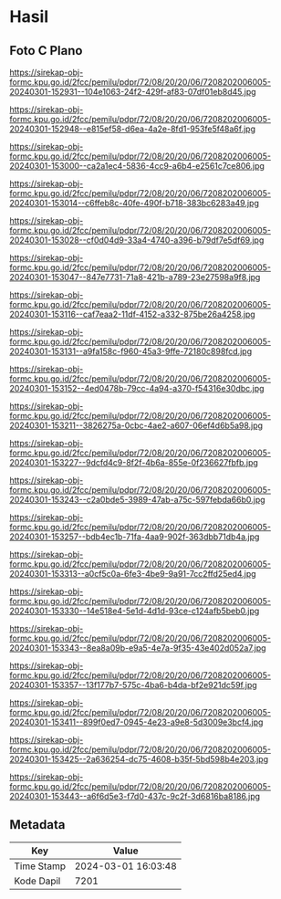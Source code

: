 # Hasil

## Foto C Plano

https://sirekap-obj-formc.kpu.go.id/2fcc/pemilu/pdpr/72/08/20/20/06/7208202006005-20240301-152931--104e1063-24f2-429f-af83-07df01eb8d45.jpg

https://sirekap-obj-formc.kpu.go.id/2fcc/pemilu/pdpr/72/08/20/20/06/7208202006005-20240301-152948--e815ef58-d6ea-4a2e-8fd1-953fe5f48a6f.jpg

https://sirekap-obj-formc.kpu.go.id/2fcc/pemilu/pdpr/72/08/20/20/06/7208202006005-20240301-153000--ca2a1ec4-5836-4cc9-a6b4-e2561c7ce806.jpg

https://sirekap-obj-formc.kpu.go.id/2fcc/pemilu/pdpr/72/08/20/20/06/7208202006005-20240301-153014--c6ffeb8c-40fe-490f-b718-383bc6283a49.jpg

https://sirekap-obj-formc.kpu.go.id/2fcc/pemilu/pdpr/72/08/20/20/06/7208202006005-20240301-153028--cf0d04d9-33a4-4740-a396-b79df7e5df69.jpg

https://sirekap-obj-formc.kpu.go.id/2fcc/pemilu/pdpr/72/08/20/20/06/7208202006005-20240301-153047--847e7731-71a8-421b-a789-23e27598a9f8.jpg

https://sirekap-obj-formc.kpu.go.id/2fcc/pemilu/pdpr/72/08/20/20/06/7208202006005-20240301-153116--caf7eaa2-11df-4152-a332-875be26a4258.jpg

https://sirekap-obj-formc.kpu.go.id/2fcc/pemilu/pdpr/72/08/20/20/06/7208202006005-20240301-153131--a9fa158c-f960-45a3-9ffe-72180c898fcd.jpg

https://sirekap-obj-formc.kpu.go.id/2fcc/pemilu/pdpr/72/08/20/20/06/7208202006005-20240301-153152--4ed0478b-79cc-4a94-a370-f54316e30dbc.jpg

https://sirekap-obj-formc.kpu.go.id/2fcc/pemilu/pdpr/72/08/20/20/06/7208202006005-20240301-153211--3826275a-0cbc-4ae2-a607-06ef4d6b5a98.jpg

https://sirekap-obj-formc.kpu.go.id/2fcc/pemilu/pdpr/72/08/20/20/06/7208202006005-20240301-153227--9dcfd4c9-8f2f-4b6a-855e-0f236627fbfb.jpg

https://sirekap-obj-formc.kpu.go.id/2fcc/pemilu/pdpr/72/08/20/20/06/7208202006005-20240301-153243--c2a0bde5-3989-47ab-a75c-597febda66b0.jpg

https://sirekap-obj-formc.kpu.go.id/2fcc/pemilu/pdpr/72/08/20/20/06/7208202006005-20240301-153257--bdb4ec1b-71fa-4aa9-902f-363dbb71db4a.jpg

https://sirekap-obj-formc.kpu.go.id/2fcc/pemilu/pdpr/72/08/20/20/06/7208202006005-20240301-153313--a0cf5c0a-6fe3-4be9-9a91-7cc2ffd25ed4.jpg

https://sirekap-obj-formc.kpu.go.id/2fcc/pemilu/pdpr/72/08/20/20/06/7208202006005-20240301-153330--14e518e4-5e1d-4d1d-93ce-c124afb5beb0.jpg

https://sirekap-obj-formc.kpu.go.id/2fcc/pemilu/pdpr/72/08/20/20/06/7208202006005-20240301-153343--8ea8a09b-e9a5-4e7a-9f35-43e402d052a7.jpg

https://sirekap-obj-formc.kpu.go.id/2fcc/pemilu/pdpr/72/08/20/20/06/7208202006005-20240301-153357--13f177b7-575c-4ba6-b4da-bf2e921dc59f.jpg

https://sirekap-obj-formc.kpu.go.id/2fcc/pemilu/pdpr/72/08/20/20/06/7208202006005-20240301-153411--899f0ed7-0945-4e23-a9e8-5d3009e3bcf4.jpg

https://sirekap-obj-formc.kpu.go.id/2fcc/pemilu/pdpr/72/08/20/20/06/7208202006005-20240301-153425--2a636254-dc75-4608-b35f-5bd598b4e203.jpg

https://sirekap-obj-formc.kpu.go.id/2fcc/pemilu/pdpr/72/08/20/20/06/7208202006005-20240301-153443--a6f6d5e3-f7d0-437c-9c2f-3d6816ba8186.jpg


## Metadata

| Key        | Value               |
| ---------- | ------------------- |
| Time Stamp | 2024-03-01 16:03:48 |
| Kode Dapil | 7201                |




